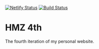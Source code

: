 [![Netlify Status](https://api.netlify.com/api/v1/badges/24e1eba5-8287-4b2c-a208-486d11e3f35a/deploy-status)](https://app.netlify.com/sites/hmz/deploys)
[![Build Status](https://dev.azure.com/Hamzialsheikh/HMZ%204th/_apis/build/status/hmz777.HMZ4th?branchName=master)](https://dev.azure.com/Hamzialsheikh/HMZ%204th/_build/latest?definitionId=3&branchName=master)
# HMZ 4th
The fourth iteration of my personal website.
